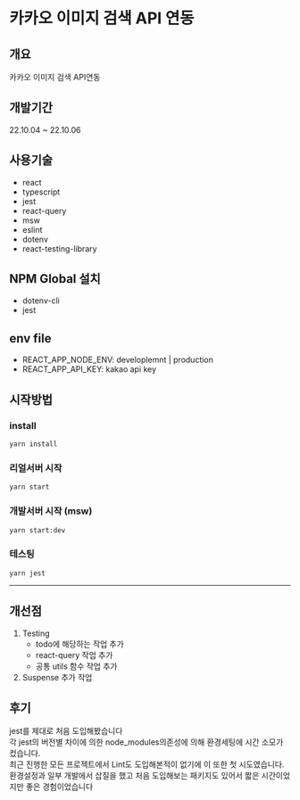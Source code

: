 # 카카오 이미지 검색 API 연동

## 개요

카카오 이미지 검색 API연동

## 개발기간

22.10.04 ~ 22.10.06

## 사용기술

- react
- typescript
- jest
- react-query
- msw
- eslint
- dotenv
- react-testing-library

## NPM Global 설치

- dotenv-cli
- jest

## env file

- REACT_APP_NODE_ENV: developlemnt | production
- REACT_APP_API_KEY: kakao api key

## 시작방법

### install

```
yarn install
```

### 리얼서버 시작

```
yarn start
```

### 개발서버 시작 (msw)

```
yarn start:dev
```

### 테스팅

```
yarn jest
```

<hr />

## 개선점

1. Testing
   - todo에 해당하는 작업 추가
   - react-query 작업 추가
   - 공통 utils 함수 작업 추가
2. Suspense 추가 작업

## 후기

jest를 제대로 처음 도입해봤습니다<br />
각 jest의 버전별 차이에 의한 node_modules의존성에 의해 환경세팅에 시간 소모가 컸습니다.<br/>
최근 진행한 모든 프로젝트에서 Lint도 도입해본적이 없기에 이 또한 첫 시도였습니다.<br/>
환경설정과 일부 개발에서 삽질을 했고 처음 도입해보는 패키지도 있어서 짧은 시간이었지만 좋은 경험이었습니다
